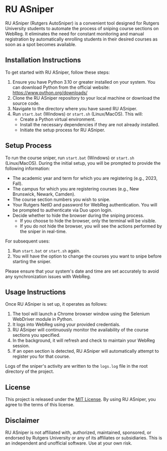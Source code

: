 # RU ASniper 

RU ASniper (Rutgers AutoSniper) is a convenient tool designed for Rutgers University students to automate the process of sniping course sections on WebReg. It eliminates the need for constant monitoring and manual registration by automatically enrolling students in their desired courses as soon as a spot becomes available.

## Installation Instructions

To get started with RU ASniper, follow these steps:

1. Ensure you have Python 3.10 or greater installed on your system. You can download Python from the official website: https://www.python.org/downloads/
2. Clone the RU ASniper repository to your local machine or download the source code.
3. Navigate to the directory where you have saved RU ASniper.
4. Run `start.bat` (Windows) or `start.sh` (Linux/MacOS). This will:
   - Create a Python virtual environment.
   - Install the necessary dependencies if they are not already installed.
   - Initiate the setup process for RU ASniper.

## Setup Process

To run the course sniper, run `start.bat` (Windows) or `start.sh` (Linux/MacOS).
During the initial setup, you will be prompted to provide the following information:

- The academic year and term for which you are registering (e.g., 2023, Fall).
- The campus for which you are registering courses (e.g., New Brunswick, Newark, Camden).
- The course section numbers you wish to snipe.
- Your Rutgers NetID and password for WebReg authentication. You will be prompted to authenticate via Duo upon login.
- Decide whether to hide the browser during the sniping process.
   - If you choose to hide the browser, only the terminal will be visible.
   - If you do not hide the browser, you will see the actions performed by the sniper in real-time.

For subsequent uses:

1. Run `start.bat` or `start.sh` again.
2. You will have the option to change the courses you want to snipe before starting the sniper.

Please ensure that your system's date and time are set accurately to avoid any synchronization issues with WebReg.

## Usage Instructions

Once RU ASniper is set up, it operates as follows:

1. The tool will launch a Chrome browser window using the Selenium WebDriver module in Python.
2. It logs into WebReg using your provided credentials.
3. RU ASniper will continuously monitor the availability of the course sections you specified.
4. In the background, it will refresh and check to maintain your WebReg session.
5. If an open section is detected, RU ASniper will automatically attempt to register you for that course.

Logs of the sniper's activity are written to the `logs.log` file in the root directory of the project.

## License

This project is released under the [MIT License](LICENSE). By using RU ASniper, you agree to the terms of this license.

## Disclaimer

RU ASniper is not affiliated with, authorized, maintained, sponsored, or endorsed by Rutgers University or any of its affiliates or subsidiaries. This is an independent and unofficial software. Use at your own risk.